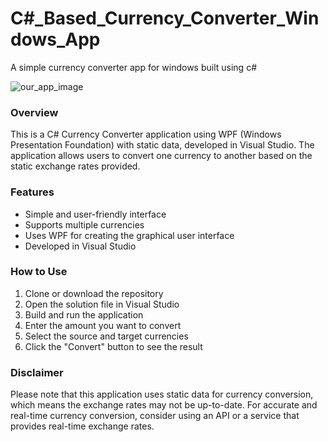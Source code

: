 # C#_Based_Currency_Converter_Windows_App
A simple currency converter app for windows built using c#

![our_app_image](https://github.com/KamgangAnthony/C_sharp_Based_Currency_Converter_Windows_App/assets/50509053/0f91417d-dc04-4b4b-8650-f6d90d4733f4)


### Overview

This is a C# Currency Converter application using WPF (Windows Presentation Foundation) with static data, developed in Visual Studio. The application allows users to convert one currency to another based on the static exchange rates provided.

### Features

- Simple and user-friendly interface
- Supports multiple currencies
- Uses WPF for creating the graphical user interface
- Developed in Visual Studio

### How to Use

1. Clone or download the repository
2. Open the solution file in Visual Studio
3. Build and run the application
4. Enter the amount you want to convert
5. Select the source and target currencies
6. Click the "Convert" button to see the result

### Disclaimer
Please note that this application uses static data for currency conversion, which means the exchange rates may not be up-to-date. For accurate and real-time currency conversion, consider using an API or a service that provides real-time exchange rates.

